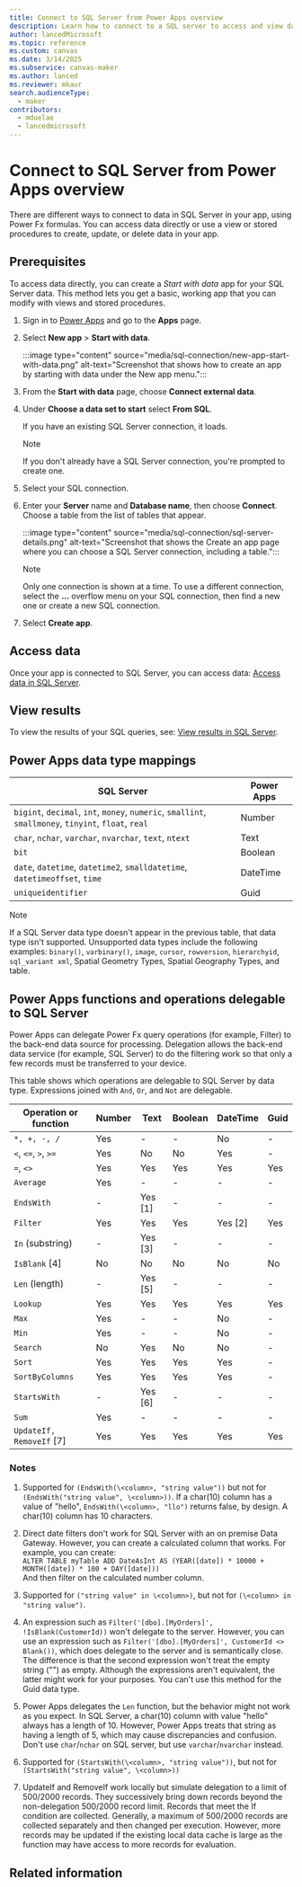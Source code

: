 ```yaml
---
title: Connect to SQL Server from Power Apps overview
description: Learn how to connect to a SQL server to access and view data from Microsoft Power Apps.
author: lancedMicrosoft
ms.topic: reference
ms.custom: canvas
ms.date: 3/14/2025
ms.subservice: canvas-maker
ms.author: lanced
ms.reviewer: mkaur
search.audienceType: 
  - maker
contributors:
  - mduelae
  - lancedmicrosoft
---
```


# Connect to SQL Server from Power Apps overview

There are different ways to connect to data in SQL Server in your app, using Power Fx formulas. You can access data directly or use a view or stored procedures to create, update, or delete data in your app.

## Prerequisites

To access data directly, you can create a *Start with data* app for your SQL Server data. This method lets you get a basic, working app that you can modify with views and stored procedures.

1. Sign in to [Power Apps](https://make.powerapps.com?utm_source=padocs&utm_medium=linkinadoc&utm_campaign=referralsfromdoc) and go to the **Apps** page.
1. Select **New app** > **Start with data**.

   :::image type="content" source="media/sql-connection/new-app-start-with-data.png" alt-text="Screenshot that shows how to create an app by starting with data under the New app menu.":::
1. From the **Start with data** page, choose **Connect external data**.
1. Under **Choose a data set to start** select **From SQL**.

   If you have an existing SQL Server connection, it loads.

   > [!NOTE]
   > If you don't already have a SQL Server connection, you're prompted to create one.
1. Select your SQL connection.
1. Enter your **Server** name and **Database name**, then choose **Connect**. Choose a table from the list of tables that appear.

   :::image type="content" source="media/sql-connection/sql-server-details.png" alt-text="Screenshot that shows the Create an app page where you can choose a SQL Server connection, including a table.":::

   > [!NOTE]
   > Only one connection is shown at a time. To use a different connection, select the **...** overflow menu on your SQL connection, then find a new one or create a new SQL connection.

1. Select **Create app**.

## Access data

Once your app is connected to SQL Server, you can access data: [Access data in SQL Server](sql-connection-access-data.md).

## View results

To view the results of your SQL queries, see: [View results in SQL Server](sql-connection-view-results.md).

## Power Apps data type mappings

| SQL Server | Power Apps |
| --- | --- |
| `bigint`, `decimal`, `int`, `money`, `numeric`, `smallint`, `smallmoney`, `tinyint`, `float`, `real` | Number |
| `char`, `nchar`, `varchar`, `nvarchar`, `text`, `ntext` | Text |
| `bit` | Boolean |
| `date`, `datetime`, `datetime2`, `smalldatetime`, `datetimeoffset`, `time` | DateTime |
| `uniqueidentifier` | Guid |

> [!NOTE]
> If a SQL Server data type doesn't appear in the previous table, that data type isn't supported.
> Unsupported data types include the following examples: `binary()`, `varbinary()`, `image`, `cursor`,
> `rowversion`, `hierarchyid`, `sql_variant xml`, Spatial Geometry Types, Spatial Geography Types, and table.

## Power Apps functions and operations delegable to SQL Server

Power Apps can delegate Power Fx query operations (for example, Filter) to the back-end data source for processing. Delegation allows the back-end data service (for example, SQL Server) to do the filtering work so that only a few records must be transferred to your device. 

This table shows which operations are delegable to SQL Server by data type. Expressions joined with `And`, `Or`, and `Not` are delegable.


| Operation or function    | Number | Text    | Boolean | DateTime | Guid |
| ------------------------ | ------ | ----    | ------- | -------- | ---- |
| `*, +, -, /`             | Yes    | -       | -       | No       | -    |
| `<`, `<=`, `>`, `>=`     | Yes    | No      | No      | Yes      | -    |
| `=`, `<>`                | Yes    | Yes     | Yes     | Yes      | Yes  |
| `Average`                | Yes    | -       | -       | -        | -    |
| `EndsWith`               | -      | Yes [1] | -       | -        | -    |
| `Filter`                 | Yes    | Yes     | Yes     | Yes [2]  | Yes  |
| `In` (substring)         | -      | Yes [3] | -       | -        | -    |
| `IsBlank` [4]            | No     | No      | No      | No       | No   |
| `Len` (length)           | -      | Yes [5] | -       | -        | -    |
| `Lookup`                 | Yes    | Yes     | Yes     | Yes      | Yes  |
| `Max`                    | Yes    | -       | -       | No       | -    |
| `Min`                    | Yes    | -       | -       | No       | -    |
| `Search`                 | No     | Yes     | No      | No       | -    |
| `Sort`                   | Yes    | Yes     | Yes     | Yes      | -    |
| `SortByColumns`          | Yes    | Yes     | Yes     | Yes      | -    |
| `StartsWith`             | -      | Yes [6] | -       | -        | -    |
| `Sum`                    | Yes    | -       | -       | -        | -    |
| `UpdateIf, RemoveIf` [7] | Yes    | Yes     | Yes     | Yes      | Yes  |

### Notes

1. Supported for `(EndsWith(\<column>, "string value"))` but not for `(EndsWith("string value", \<column>))`. If a char(10) column has a value of "hello", `EndsWith(\<column>, "llo")` returns false, by design. A char(10) column has 10 characters.

2. Direct date filters don't work for SQL Server with an on premise Data Gateway. However, you can create a calculated column that works. For example, you can create: <br>`ALTER TABLE myTable ADD DateAsInt AS (YEAR([date]) * 10000 + MONTH([date]) * 100 + DAY([date]))` <br>And then filter on the calculated number column. 

3. Supported for `("string value" in \<column>)`, but not for `(\<column> in "string value")`.

4. An expression such as `Filter('[dbo].[MyOrders]', !IsBlank(CustomerId))` won't delegate to the server. However, you can use an expression such as `Filter('[dbo].[MyOrders]', CustomerId <> Blank())`, which does delegate to the server and is semantically close. The difference is that the second expression won't treat the empty string ("") as empty. Although the expressions aren't equivalent, the latter might work for your purposes. You can't use this method for the Guid data type. 

5. Power Apps delegates the `Len` function, but the behavior might not work as you expect. In SQL Server, a char(10) column with value "hello" always has a length of 10. However, Power Apps treats that string as having a length of 5, which may cause discrepancies and confusion. Don't use `char`/`nchar` on SQL server, but use `varchar`/`nvarchar` instead.

6. Supported for `(StartsWith(\<column>, "string value"))`, but not for `(StartsWith("string value", \<column>))`

7. UpdateIf and RemoveIf work locally but simulate delegation to a limit of 500/2000 records. They successively bring down records beyond the non-delegation 500/2000 record limit. Records that meet the If condition are collected. Generally, a maximum of 500/2000 records are collected separately and then changed per execution. However, more records may be updated if the existing local data cache is large as the function may have access to more records for evaluation.


## Related information
